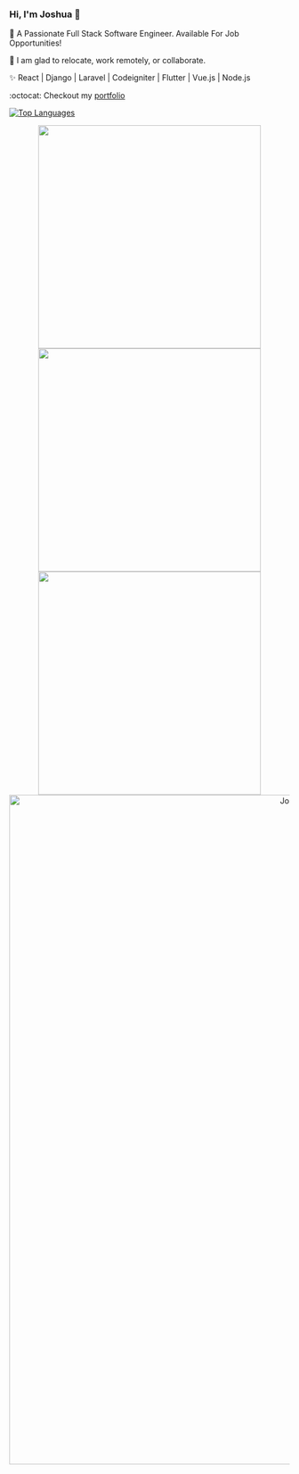 ### Hi, I'm Joshua 👋

🔭 A Passionate Full Stack Software Engineer. Available For Job Opportunities!

📡 I am glad to relocate, work remotely, or collaborate.

✨ React | Django | Laravel | Codeigniter | Flutter | Vue.js | Node.js

:octocat: Checkout my <a href="https://joshuaminja.ml" target="_blank">portfolio</a>

[![Top Languages](https://github-readme-stats.vercel.app/api/top-langs/?username=joshuaminja&layout=compact)](https://github.com/joshuaminja/github-readme-stats)

<p align="center">
  <a href="https://github.com/joshuaminja">
  <img width="400px" src="https://github-readme-stats-eight-theta.vercel.app/api?username=joshuaminja&show_icons=true&include_all_commits=true&count_private=true"/>
  <img width="400px" src="https://github-readme-streak-stats.herokuapp.com?user=joshuaminja">
  <img width="400px" src="https://github-readme-stats.vercel.app/api/top-langs/?username=joshuaminja">
  </a>
  <a href="https://github.com/joshuaminja"><img alt="Joshua Daniel Minja's Activity Graph"  width="1200px" src="https://activity-graph.herokuapp.com/graph?username=joshuaminja" /></a>
</p>
